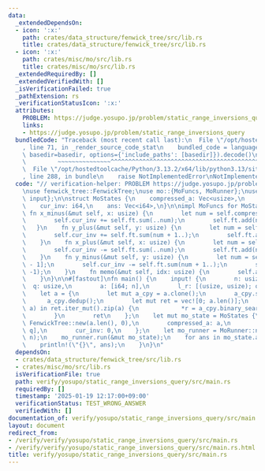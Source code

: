 ```yaml
---
data:
  _extendedDependsOn:
  - icon: ':x:'
    path: crates/data_structure/fenwick_tree/src/lib.rs
    title: crates/data_structure/fenwick_tree/src/lib.rs
  - icon: ':x:'
    path: crates/misc/mo/src/lib.rs
    title: crates/misc/mo/src/lib.rs
  _extendedRequiredBy: []
  _extendedVerifiedWith: []
  _isVerificationFailed: true
  _pathExtension: rs
  _verificationStatusIcon: ':x:'
  attributes:
    PROBLEM: https://judge.yosupo.jp/problem/static_range_inversions_query
    links:
    - https://judge.yosupo.jp/problem/static_range_inversions_query
  bundledCode: "Traceback (most recent call last):\n  File \"/opt/hostedtoolcache/Python/3.13.2/x64/lib/python3.13/site-packages/onlinejudge_verify/documentation/build.py\"\
    , line 71, in _render_source_code_stat\n    bundled_code = language.bundle(stat.path,\
    \ basedir=basedir, options={'include_paths': [basedir]}).decode()\n          \
    \         ~~~~~~~~~~~~~~~^^^^^^^^^^^^^^^^^^^^^^^^^^^^^^^^^^^^^^^^^^^^^^^^^^^^^^^^^^^^^^^^^^\n\
    \  File \"/opt/hostedtoolcache/Python/3.13.2/x64/lib/python3.13/site-packages/onlinejudge_verify/languages/rust.py\"\
    , line 288, in bundle\n    raise NotImplementedError\nNotImplementedError\n"
  code: "// verification-helper: PROBLEM https://judge.yosupo.jp/problem/static_range_inversions_query\n\
    \nuse fenwick_tree::FenwickTree;\nuse mo::{MoFuncs, MoRunner};\nuse proconio::{fastout,\
    \ input};\n\nstruct MoStates {\n    compressed_a: Vec<usize>,\n    ft: FenwickTree<i64>,\n\
    \    cur_inv: i64,\n    ans: Vec<i64>,\n}\n\nimpl MoFuncs for MoStates {\n   \
    \ fn x_minus(&mut self, x: usize) {\n        let num = self.compressed_a[x - 1];\n\
    \        self.cur_inv += self.ft.sum(..num);\n        self.ft.add(num, 1);\n \
    \   }\n    fn y_plus(&mut self, y: usize) {\n        let num = self.compressed_a[y];\n\
    \        self.cur_inv += self.ft.sum(num + 1..);\n        self.ft.add(num, 1);\n\
    \    }\n    fn x_plus(&mut self, x: usize) {\n        let num = self.compressed_a[x];\n\
    \        self.cur_inv -= self.ft.sum(..num);\n        self.ft.add(num, -1);\n\
    \    }\n    fn y_minus(&mut self, y: usize) {\n        let num = self.compressed_a[y\
    \ - 1];\n        self.cur_inv -= self.ft.sum(num + 1..);\n        self.ft.add(num,\
    \ -1);\n    }\n    fn memo(&mut self, idx: usize) {\n        self.ans[idx] = self.cur_inv;\n\
    \    }\n}\n\n#[fastout]\nfn main() {\n    input! {\n        n: usize,\n      \
    \  q: usize,\n        a: [i64; n],\n        l_r: [(usize, usize); q],\n    }\n\
    \    let a = {\n        let mut a_cpy = a.clone();\n        a_cpy.sort();\n  \
    \      a_cpy.dedup();\n        let mut ret = vec![0; a.len()];\n        for (r,\
    \ a) in ret.iter_mut().zip(a) {\n            *r = a_cpy.binary_search(&a).unwrap();\n\
    \        }\n        ret\n    };\n    let mut mo_state = MoStates {\n        ft:\
    \ FenwickTree::new(a.len(), 0),\n        compressed_a: a,\n        ans: vec![0;\
    \ q],\n        cur_inv: 0,\n    };\n    let mo_runner = MoRunner::new(&l_r, n,\
    \ n);\n    mo_runner.run(&mut mo_state);\n    for ans in mo_state.ans {\n    \
    \    println!(\"{}\", ans);\n    }\n}\n"
  dependsOn:
  - crates/data_structure/fenwick_tree/src/lib.rs
  - crates/misc/mo/src/lib.rs
  isVerificationFile: true
  path: verify/yosupo/static_range_inversions_query/src/main.rs
  requiredBy: []
  timestamp: '2025-01-19 12:17:00+09:00'
  verificationStatus: TEST_WRONG_ANSWER
  verifiedWith: []
documentation_of: verify/yosupo/static_range_inversions_query/src/main.rs
layout: document
redirect_from:
- /verify/verify/yosupo/static_range_inversions_query/src/main.rs
- /verify/verify/yosupo/static_range_inversions_query/src/main.rs.html
title: verify/yosupo/static_range_inversions_query/src/main.rs
---
```

